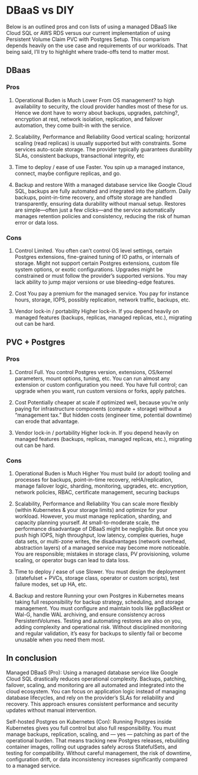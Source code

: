 
# DBaaS vs DIY
Below is an outlined pros and con lists of using a managed DBaaS like Cloud SQL or AWS RDS versus our current implementation of using Persistent Volume Claim PVC with Postgres Setup. This comparism depends heavily on the use case and requirements of our workloads. That being said, I’ll try to highlight where trade-offs tend to matter most. 

## DBaas 
### Pros 
1. Operational Buden is Much Lower
From OS management? to high availability to security, the cloud provider handles most of these for us. Hence we dont have to worry  about backups, upgrades, patching?, encryption at rest, network isolation, replication, and failover automation, they come built-in with the service.

2. Scalability, Performance and Reliability
Good vertical scaling; horizontal scaling (read replicas) is usually supported but with constraints. Some services auto-scale storage.
The provider typically guarantees durability SLAs, consistent backups, transactional integrity, etc

3. Time to deploy / ease of use
Faster. You spin up a managed instance, connect, maybe configure replicas, and go.

4. Backup and restore
With a managed database service like Google Cloud SQL, backups are fully automated and integrated into the platform. Daily backups, point-in-time recovery, and offsite storage are handled transparently, ensuring data durability without manual setup. Restores are simple—often just a few clicks—and the service automatically manages retention policies and consistency, reducing the risk of human error or data loss.

### Cons
1. Control
Limited. You often can’t control OS level settings, certain Postgres extensions, fine-grained tuning of IO paths, or internals of storage. Might not support certain Postgres extensions, custom file system options, or exotic configurations.
Upgrades might be constrained or must follow the provider’s supported versions. You may lack ability to jump major versions or use bleeding-edge features.

2. Cost
You pay a premium for the managed service. You pay for instance hours, storage, IOPS, possibly replication, network traffic, backups, etc.

3. Vendor lock-in / portability
Higher lock-in. If you depend heavily on managed features (backups, replicas, managed replicas, etc.), migrating out can be hard.


## PVC + Postgres
### Pros
1. Control
Full. You control Postgres version, extensions, OS/kernel parameters, mount options, tuning, etc. You can run almost any extension or custom configuration you need.
You have full control; can upgrade when you want, run custom versions or forks, apply patches.

2. Cost
Potentially cheaper at scale if optimized well, because you’re only paying for infrastructure components (compute + storage) without a “management tax.” But hidden costs (engineer time, potential downtime) can erode that advantage.

3. Vendor lock-in / portability
Higher lock-in. If you depend heavily on managed features (backups, replicas, managed replicas, etc.), migrating out can be hard.

### Cons
1. Operational Buden is Much Higher
You must build (or adopt) tooling and processes for backups, point-in-time recovery, reHA/replication, manage failover logic, sharding, monitoring, upgrades, etc. encryption, network policies, RBAC, certificate management, securing backups

2. Scalability, Performance and Reliability
You can scale more flexibly (within Kubernetes & your storage limits) and optimize for your workload. However, you must manage replication, sharding, and capacity planning yourself.
At small-to-moderate scale, the performance disadvantage of DBaaS might be negligible. But once you push high IOPS, high throughput, low latency, complex queries, huge data sets, or multi-zone writes, the disadvantages (network overhead, abstraction layers) of a managed service may become more noticeable.
You are responsible; mistakes in storage class, PV provisioning, volume scaling, or operator bugs can lead to data loss.

3. Time to deploy / ease of use
Slower. You must design the deployment (statefulset + PVCs, storage class, operator or custom scripts), test failure modes, set up HA, etc.

4. Backup and restore
Running your own Postgres in Kubernetes means taking full responsibility for backup strategy, scheduling, and storage management. You must configure and maintain tools like pgBackRest or Wal-G, handle WAL archiving, and ensure consistency across PersistentVolumes. Testing and automating restores are also on you, adding complexity and operational risk. Without disciplined monitoring and regular validation, it’s easy for backups to silently fail or become unusable when you need them most.

## In conclusion
Managed DBaaS (Pro):
Using a managed database service like Google Cloud SQL drastically reduces operational complexity. Backups, patching, failover, scaling, and monitoring are all automated and integrated into the cloud ecosystem. You can focus on application logic instead of managing database lifecycles, and rely on the provider’s SLAs for reliability and recovery. This approach ensures consistent performance and security updates without manual intervention.

Self-hosted Postgres on Kubernetes (Con):
Running Postgres inside Kubernetes gives you full control but also full responsibility. You must manage backups, replication, scaling, and — yes — patching as part of the operational burden. That means tracking new Postgres releases, rebuilding container images, rolling out upgrades safely across StatefulSets, and testing for compatibility. Without careful management, the risk of downtime, configuration drift, or data inconsistency increases significantly compared to a managed service.